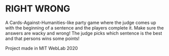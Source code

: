 # RIGHT WRONG

A Cards-Against-Humanities-like party game where the judge comes up with the beginning of a sentence and the players complete it. Make sure the answers are wacky and wrong! The judge picks which sentence is the best and that persons wins some points!

Project made in MIT WebLab 2020
